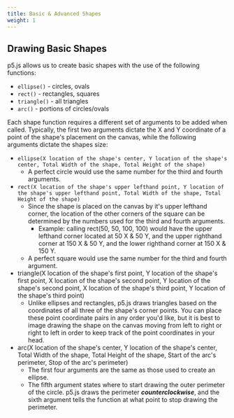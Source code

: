 ```yaml
---
title: Basic & Advanced Shapes
weight: 1
---
```

## Drawing Basic Shapes

p5.js allows us to create basic shapes with the use of the following functions:

* `ellipse()` - circles, ovals
* `rect()` - rectangles, squares
* `triangle()` - all triangles
* `arc()` - portions of circles/ovals

Each shape function requires a different set of arguments to be added when called. Typically, the first two arguments dictate the X and Y coordinate of a point of the shape's placement on the canvas, while the following arguments dictate the shapes size:

* `ellipse(X location of the shape's center, Y location of the shape's center, Total Width of the shape, Total Height of the shape)`
  * A perfect circle would use the same number for the third and fourth arguments.
* `rect(X location of the shape's upper lefthand point, Y location of the shape's upper lefthand point, Total Width of the shape, Total Height of the shape)`
  * Since the shape is placed on the canvas by it's upper lefthand corner, the location of the other corners of the square can be determined by the numbers used for the third and fourth arguments.
    * Example: calling rect(50, 50, 100, 100) would have the upper lefthand corner located at 50 X & 50 Y, and the upper righthand corner at 150 X & 50 Y, and the lower righthand corner at 150 X & 150 Y.
  * A perfect square would use the same number for the third and fourth argument.
* triangle(X location of the shape's first point, Y location of the shape's first point, X location of the shape's second point, Y location of the shape's second point, X location of the shape's third point, Y location of the shape's third point)
  * Unlike ellipses and rectangles, p5.js draws triangles based on the coordinates of all three of the shape's corner points. You can place these point coordinate pairs in any order you'd like, but it is best to image drawing the shape on the canvas moving from left to right or right to left in order to keep track of the point coordinates in your head.
* arc(X location of the shape's center, Y location of the shape's center, Total Width of the shape, Total Height of the shape, Start of the arc's perimeter, Stop of the arc's perimeter)
  * The first four arguments are the same as those used to create an ellipse. 
  * The fifth argument states where to start drawing the outer perimeter of the circle. p5.js draws the perimeter _**counterclockwise**_, and the sixth argument tells the function at what point to stop drawing the perimeter.
